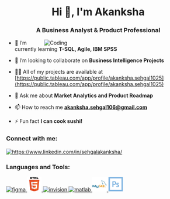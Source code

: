 <h1 align="center">Hi 👋, I'm Akanksha</h1>
<h3 align="center">A Business Analyst & Product Professional</h3>
<img align="right" alt="Coding" width="400" src="https://www.congruentsoft.com/images/bi/bi-dashboard.gif">



- 🌱 I’m currently learning **T-SQL, Agile, IBM SPSS**

- 👯 I’m looking to collaborate on **Business Intelligence Projects**

- 👨‍💻 All of my projects are available at [https://public.tableau.com/app/profile/akanksha.sehgal1025](https://public.tableau.com/app/profile/akanksha.sehgal1025)

- 💬 Ask me about **Market Analytics and Product Roadmap**

- 📫 How to reach me **akanksha.sehgal106@gmail.com**

- ⚡ Fun fact **I can cook sushi!**

<h3 align="left">Connect with me:</h3>
<p align="left">
<a href="https://linkedin.com/in/https://www.linkedin.com/in/sehgalakanksha/" target="blank"><img align="center" src="https://raw.githubusercontent.com/rahuldkjain/github-profile-readme-generator/master/src/images/icons/Social/linked-in-alt.svg" alt="https://www.linkedin.com/in/sehgalakanksha/" height="30" width="40" /></a>
</p>

<h3 align="left">Languages and Tools:</h3>
<p align="left"> <a href="https://www.figma.com/" target="_blank" rel="noreferrer"> <img src="https://www.vectorlogo.zone/logos/figma/figma-icon.svg" alt="figma" width="40" height="40"/> </a> <a href="https://www.w3.org/html/" target="_blank" rel="noreferrer"> <img src="https://raw.githubusercontent.com/devicons/devicon/master/icons/html5/html5-original-wordmark.svg" alt="html5" width="40" height="40"/> </a> <a href="https://www.invisionapp.com/" target="_blank" rel="noreferrer"> <img src="https://www.vectorlogo.zone/logos/invisionapp/invisionapp-icon.svg" alt="invision" width="40" height="40"/> </a> <a href="https://www.mathworks.com/" target="_blank" rel="noreferrer"> <img src="https://upload.wikimedia.org/wikipedia/commons/2/21/Matlab_Logo.png" alt="matlab" width="40" height="40"/> </a> <a href="https://www.mysql.com/" target="_blank" rel="noreferrer"> <img src="https://raw.githubusercontent.com/devicons/devicon/master/icons/mysql/mysql-original-wordmark.svg" alt="mysql" width="40" height="40"/> </a> <a href="https://www.photoshop.com/en" target="_blank" rel="noreferrer"> <img src="https://raw.githubusercontent.com/devicons/devicon/master/icons/photoshop/photoshop-line.svg" alt="photoshop" width="40" height="40"/> </a> </p>
